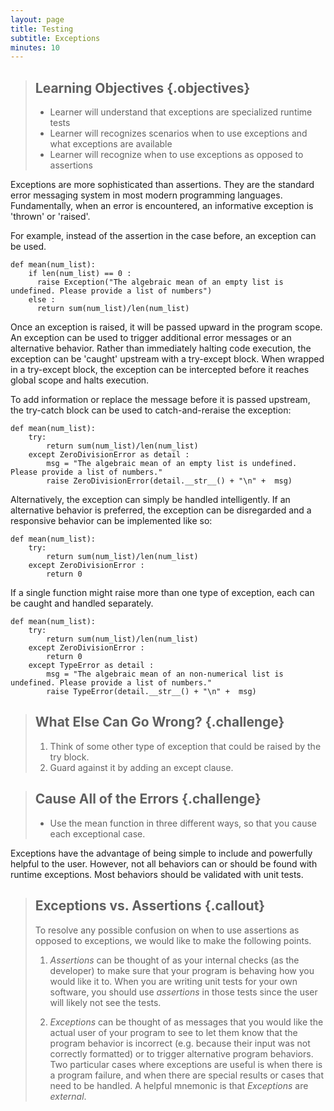 ```yaml
---
layout: page
title: Testing
subtitle: Exceptions
minutes: 10
---
```


> ## Learning Objectives {.objectives}
> 
> *   Learner will understand that exceptions are specialized runtime tests
> *   Learner will recognizes scenarios when to use exceptions and what exceptions are available
> *   Learner will recognize when to use exceptions as opposed to assertions

Exceptions are more sophisticated than assertions. They are the standard error 
messaging system in most modern programming languages.  Fundamentally, when an 
error is encountered, an informative exception is 'thrown' or 'raised'.

For example, instead of the assertion in the case before, an exception can be
used.

~~~ {.python}
def mean(num_list):
    if len(num_list) == 0 :
      raise Exception("The algebraic mean of an empty list is undefined. Please provide a list of numbers")
    else :
      return sum(num_list)/len(num_list)
~~~

Once an exception is raised, it will be passed upward in the program scope.
An exception can be used to trigger additional error messages or an alternative
behavior. Rather than immediately halting code
execution, the exception can be 'caught' upstream with a try-except block.
When wrapped in a try-except block, the exception can be intercepted before it reaches global scope and halts execution.

To add information or replace the message before it is passed upstream, the try-catch block can be used to catch-and-reraise the exception:

~~~ {.python}
def mean(num_list):
    try:
        return sum(num_list)/len(num_list)
    except ZeroDivisionError as detail :
        msg = "The algebraic mean of an empty list is undefined. Please provide a list of numbers."
        raise ZeroDivisionError(detail.__str__() + "\n" +  msg)
~~~

Alternatively, the exception can simply be handled intelligently. If an
alternative behavior is preferred, the exception can be disregarded and a
responsive behavior can be implemented like so:

~~~ {.python}
def mean(num_list):
    try:
        return sum(num_list)/len(num_list)
    except ZeroDivisionError :
        return 0
~~~

If a single function might raise more than one type of exception, each can be
caught and handled separately.

~~~ {.python}
def mean(num_list):
    try:
        return sum(num_list)/len(num_list)
    except ZeroDivisionError :
        return 0
    except TypeError as detail :
        msg = "The algebraic mean of an non-numerical list is undefined. Please provide a list of numbers."
        raise TypeError(detail.__str__() + "\n" +  msg)
~~~

> ## What Else Can Go Wrong? {.challenge}
>
> 1. Think of some other type of exception that could be raised by the try 
> block.
> 2. Guard against it by adding an except clause.

> ## Cause All of the Errors {.challenge}
> 
> - Use the mean function in three different ways, so that you cause each
> exceptional case.

Exceptions have the advantage of being simple to include and powerfully helpful
to the user. However, not all behaviors can or should be found with runtime
exceptions. Most behaviors should be validated with unit tests.

> ## Exceptions vs. Assertions {.callout}
>  To resolve any possible confusion on when to use assertions as opposed to exceptions, we would like to make the following points. 
>  
> 1. _Assertions_ can be thought of as your internal checks (as the developer) 
> to make sure that your program is behaving how you would like it to. When you are writing unit tests for your own software, you should use _assertions_ in those tests since the user will likely not see the tests.
>
> 2. _Exceptions_ can be thought of as messages that you would like the actual user of your program to see to let them know that the program behavior is incorrect (e.g. because their input was not correctly formatted) or to trigger alternative program behaviors. Two particular cases where exceptions are useful is when there is a program failure, and when there are special results or cases that need to be handled.
> A helpful mnemonic is that _Exceptions_ are _external_. 

